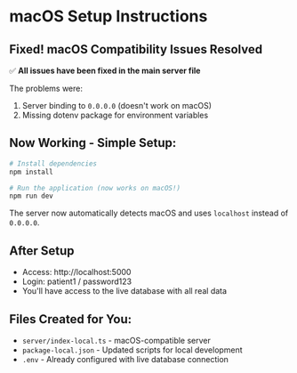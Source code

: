 # macOS Setup Instructions

## Fixed! macOS Compatibility Issues Resolved

✅ **All issues have been fixed in the main server file**

The problems were:
1. Server binding to `0.0.0.0` (doesn't work on macOS)
2. Missing dotenv package for environment variables

## Now Working - Simple Setup:

```bash
# Install dependencies
npm install

# Run the application (now works on macOS!)
npm run dev
```

The server now automatically detects macOS and uses `localhost` instead of `0.0.0.0`.

## After Setup
- Access: http://localhost:5000
- Login: patient1 / password123
- You'll have access to the live database with all real data

## Files Created for You:
- `server/index-local.ts` - macOS-compatible server
- `package-local.json` - Updated scripts for local development
- `.env` - Already configured with live database connection
